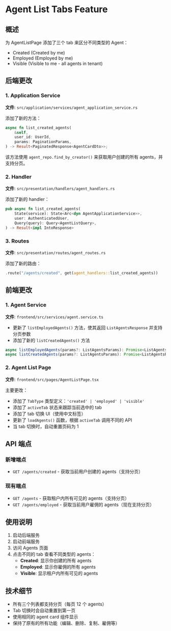 # Agent List Tabs Feature

## 概述
为 AgentListPage 添加了三个 tab 来区分不同类型的 Agent：
- Created (Created by me)
- Employed (Employed by me)
- Visible (Visible to me - all agents in tenant)

## 后端更改

### 1. Application Service
**文件**: `src/application/services/agent_application_service.rs`

添加了新的方法：
```rust
async fn list_created_agents(
    &self,
    user_id: UserId,
    params: PaginationParams,
) -> Result<PaginatedResponse<AgentCardDto>>;
```

该方法使用 `agent_repo.find_by_creator()` 来获取用户创建的所有 agents，并支持分页。

### 2. Handler
**文件**: `src/presentation/handlers/agent_handlers.rs`

添加了新的 handler：
```rust
pub async fn list_created_agents(
    State(service): State<Arc<dyn AgentApplicationService>>,
    user: AuthenticatedUser,
    Query(query): Query<AgentListQuery>,
) -> Result<impl IntoResponse>
```

### 3. Routes
**文件**: `src/presentation/routes/agent_routes.rs`

添加了新的路由：
```rust
.route("/agents/created", get(agent_handlers::list_created_agents))
```

## 前端更改

### 1. Agent Service
**文件**: `frontend/src/services/agent.service.ts`

- 更新了 `listEmployedAgents()` 方法，使其返回 `ListAgentsResponse` 并支持分页参数
- 添加了新的 `listCreatedAgents()` 方法

```typescript
async listEmployedAgents(params?: ListAgentsParams): Promise<ListAgentsResponse>
async listCreatedAgents(params?: ListAgentsParams): Promise<ListAgentsResponse>
```

### 2. Agent List Page
**文件**: `frontend/src/pages/AgentListPage.tsx`

主要更改：
- 添加了 `TabType` 类型定义：`'created' | 'employed' | 'visible'`
- 添加了 `activeTab` 状态来跟踪当前选中的 tab
- 添加了 tab 切换 UI（使用中文标签）
- 更新了 `loadAgents()` 函数，根据 `activeTab` 调用不同的 API
- 当 tab 切换时，自动重置页码为 1

## API 端点

### 新增端点
- `GET /agents/created` - 获取当前用户创建的 agents（支持分页）

### 现有端点
- `GET /agents` - 获取租户内所有可见的 agents（支持分页）
- `GET /agents/employed` - 获取当前用户雇佣的 agents（现在支持分页）

## 使用说明

1. 启动后端服务
2. 启动前端服务
3. 访问 Agents 页面
4. 点击不同的 tab 查看不同类型的 agents：
   - **Created**: 显示你创建的所有 agents
   - **Employed**: 显示你雇佣的所有 agents
   - **Visible**: 显示租户内所有可见的 agents

## 技术细节

- 所有三个列表都支持分页（每页 12 个 agents）
- Tab 切换时会自动重置到第一页
- 使用相同的 agent card 组件显示
- 保持了原有的所有功能（编辑、删除、复制、雇佣等）
